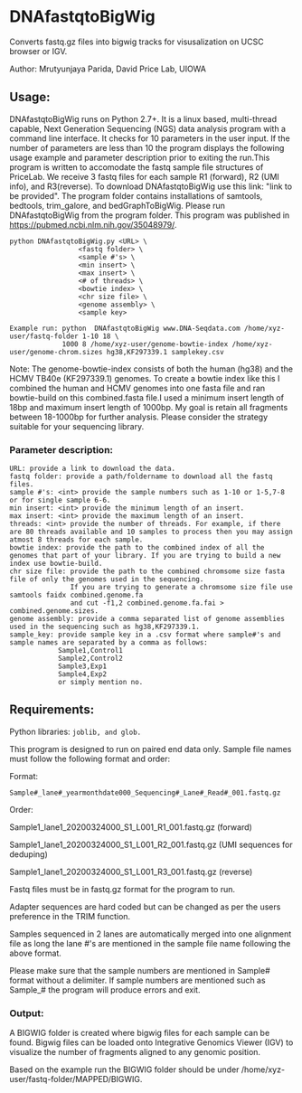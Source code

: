 # DNAfastqtoBigWig
Converts fastq.gz files into bigwig tracks for visusalization on UCSC browser or IGV.

Author: Mrutyunjaya Parida, David Price Lab, UIOWA

## Usage:
DNAfastqtoBigWig runs on Python 2.7+. It is a linux based, multi-thread capable, Next Generation Sequencing (NGS) data analysis program with a command line interface.
It checks for 10 parameters in the user input. If the number of parameters are less than 10 the program displays the following usage example and parameter description prior to exiting the run.This program is written to accomodate the fastq sample file structures of PriceLab. We receive 3 fastq files for each sample R1 (forward), R2 (UMI info), and R3(reverse). To download DNAfastqtoBigWig use this link: "link to be provided". The program folder contains installations of samtools, bedtools, trim_galore, and bedGraphToBigWig. Please run DNAfastqtoBigWig from the program folder. This program was published in https://pubmed.ncbi.nlm.nih.gov/35048979/.

```
python DNAfastqtoBigWig.py <URL> \
                 <fastq folder> \
                 <sample #'s> \
                 <min insert> \
                 <max insert> \
                 <# of threads> \
                 <bowtie index> \
                 <chr size file> \
                 <genome assembly> \
                 <sample key>
                 
Example run: python  DNAfastqtoBigWig www.DNA-Seqdata.com /home/xyz-user/fastq-folder 1-10 18 \
             1000 8 /home/xyz-user/genome-bowtie-index /home/xyz-user/genome-chrom.sizes hg38,KF297339.1 samplekey.csv                 
```

Note: The genome-bowtie-index consists of both the human (hg38) and the HCMV TB40e (KF297339.1) genomes. To create a bowtie index like this I combined the human and HCMV genomes into one fasta file and ran bowtie-build on this combined.fasta file.I used a minimum insert length of 18bp and maximum insert length of 1000bp. My goal is retain all fragments between 18-1000bp for further analysis. Please consider the strategy suitable for your sequencing library.

### Parameter description:
```
URL: provide a link to download the data.
fastq folder: provide a path/foldername to download all the fastq files.
sample #'s: <int> provide the sample numbers such as 1-10 or 1-5,7-8 or for single sample 6-6.
min insert: <int> provide the minimum length of an insert.
max insert: <int> provide the maximum length of an insert.
threads: <int> provide the number of threads. For example, if there are 80 threads available and 10 samples to process then you may assign atmost 8 threads for each sample.
bowtie index: provide the path to the combined index of all the genomes that part of your library. If you are trying to build a new index use bowtie-build.
chr size file: provide the path to the combined chromsome size fasta file of only the genomes used in the sequencing.
               If you are trying to generate a chromsome size file use samtools faidx combined.genome.fa
               and cut -f1,2 combined.genome.fa.fai > combined.genome.sizes.
genome assembly: provide a comma separated list of genome assemblies used in the sequencing such as hg38,KF297339.1.
sample_key: provide sample key in a .csv format where sample#'s and sample names are separated by a comma as follows:
            Sample1,Control1
            Sample2,Control2
            Sample3,Exp1
            Sample4,Exp2
            or simply mention no.

```
## Requirements:
Python libraries: ``` joblib, and glob. ```

This program is designed to run on paired end data only. Sample file names must follow the following format and order:

Format:
```
Sample#_lane#_yearmonthdate000_Sequencing#_Lane#_Read#_001.fastq.gz
```
Order:

Sample1_lane1_20200324000_S1_L001_R1_001.fastq.gz (forward)

Sample1_lane1_20200324000_S1_L001_R2_001.fastq.gz (UMI sequences for deduping)

Sample1_lane1_20200324000_S1_L001_R3_001.fastq.gz (reverse)

Fastq files must be in fastq.gz format for the program to run. 

Adapter sequences are hard coded but can be changed as per the users preference in the TRIM function.

Samples sequenced in 2 lanes are automatically merged into one alignment file as long the lane #'s are mentioned in the sample file name following the above format.

Please make sure that the sample numbers are mentioned in Sample# format without a delimiter. If sample numbers are mentioned such as Sample_# the program will produce errors and exit.

### Output:
A BIGWIG folder is created where bigwig files for each sample can be found. Bigwig files can be loaded onto Integrative Genomics Viewer (IGV) to visualize the number of fragments aligned to any genomic position.

Based on the example run the BIGWIG folder should be under /home/xyz-user/fastq-folder/MAPPED/BIGWIG.
